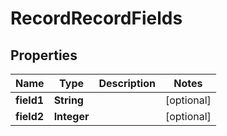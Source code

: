 

# RecordRecordFields


## Properties

| Name | Type | Description | Notes |
|------------ | ------------- | ------------- | -------------|
|**field1** | **String** |  |  [optional] |
|**field2** | **Integer** |  |  [optional] |




